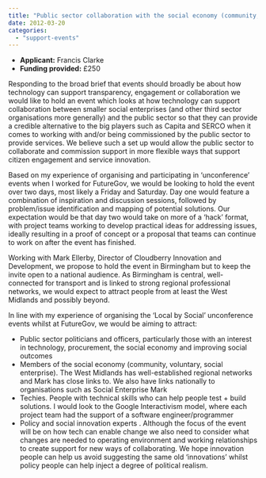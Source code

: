 ```yaml
---
title: "Public sector collaboration with the social economy (community, voluntary and social enterprise)"
date: 2012-03-20
categories: 
  - "support-events"
---
```


- **Applicant:** Francis Clarke
- **Funding provided:** £250

Responding to the broad brief that events should broadly be about how technology can support transparency, engagement or collaboration we would like to hold an event which looks at how technology can support collaboration between smaller social enterprises (and other third sector organisations more generally) and the public sector so that they can provide a credible alternative to the big players such as Capita and SERCO when it comes to working with and/or being commissioned by the public sector to provide services. We believe such a set up would allow the public sector to collaborate and commission support in more flexible ways that support citizen engagement and service innovation.

Based on my experience of organising and participating in ‘unconference’ events when I worked for FutureGov, we would be looking to hold the event over two days, most likely a Friday and Saturday. Day one would feature a combination of inspiration and discussion sessions, followed by problem/issue identification and mapping of potential solutions. Our expectation would be that day two would take on more of a ‘hack’ format, with project teams working to develop practical ideas for addressing issues, ideally resulting in a proof of concept or a proposal that teams can continue to work on after the event has finished.

Working with Mark Ellerby, Director of Cloudberry Innovation and Development, we propose to hold the event in Birmingham but to keep the invite open to a national audience. As Birmingham is central, well-connected for transport and is linked to strong regional professional networks, we would expect to attract people from at least the West Midlands and possibly beyond.

In line with my experience of organising the ‘Local by Social’ unconference events whilst at FutureGov, we would be aiming to attract:

- Public sector politicians and officers, particularly those with an interest in technology, procurement, the social economy and improving social outcomes
- Members of the social economy (community, voluntary, social enterprise). The West Midlands has well-established regional networks and Mark has close links to. We also have links nationally to organisations such as Social Enterprise Mark
- Techies. People with technical skills who can help people test + build solutions. I would look to the Google Interactivism model, where each project team had the support of a software engineer/programmer
- Policy and social innovation experts . Although the focus of the event will be on how tech can enable change we also need to consider what changes are needed to operating environment and working relationships to create support for new ways of collaborating. We hope innovation people can help us avoid suggesting the same old ‘innovations’ whilst policy people can help inject a degree of political realism.
